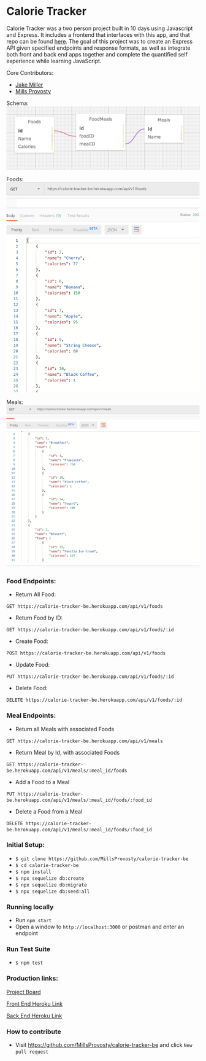 # Calorie Tracker
Calorie Tracker was a two person project built in 10 days using Javascript and Express. It includes a frontend that interfaces with this app, and that repo can be found [here](https://github.com/MillsProvosty/calorie-tracker). The goal of this project was to create an Express API given specified endpoints and response formats, as well as integrate both front and back end apps together and complete the quantified self experience while learning JavaScript.

Core Contributors:

* [Jake Miller](https://github.com/Jake0Miller)
* [Mills Provosty](https://github.com/MillsProvosty)


Schema:
![Schema](/public/images/schema.png)

Foods:
![Foods](/public/images/foods.png)

Meals:
![Meals](/public/images/meals.png)


### Food Endpoints:

* Return All Food:
```
GET https://calorie-tracker-be.herokuapp.com/api/v1/foods
```

* Return Food by ID:
```
GET https://calorie-tracker-be.herokuapp.com/api/v1/foods/:id
```

* Create Food:
```
POST https://calorie-tracker-be.herokuapp.com/api/v1/foods
```

* Update Food:
```
PUT https://calorie-tracker-be.herokuapp.com/api/v1/foods/:id
```

* Delete Food:
```
DELETE https://calorie-tracker-be.herokuapp.com/api/v1/foods/:id
```

### Meal Endpoints:

* Return all Meals with associated Foods
```
GET https://calorie-tracker-be.herokuapp.com/api/v1/meals
```

* Return Meal by Id, with associated Foods
```
GET https://calorie-tracker-be.herokuapp.com/api/v1/meals/:meal_id/foods
```

* Add a Food to a Meal
```
PUT https://calorie-tracker-be.herokuapp.com/api/v1/meals/:meal_id/foods/:food_id
```

* Delete a Food from a Meal
```
DELETE https://calorie-tracker-be.herokuapp.com/api/v1/meals/:meal_id/foods/:food_id
```


### Initial Setup:

* `$ git clone https://github.com/MillsProvosty/calorie-tracker-be`
* `$ cd calorie-tracker-be`
* `$ npm install`
* `$ npx sequelize db:create`
* `$ npx sequelize db:migrate`
* `$ npx sequelize db:seed:all`

### Running locally

* Run `npm start`
* Open a window to ```http://localhost:3000``` or postman and enter an endpoint

### Run Test Suite

* `$ npm test`



### Production links:

[Project Board](https://github.com/MillsProvosty/calorie-tracker/projects/1)

[Front End Heroku Link](https://calorie-tracker-js.herokuapp.com/)

[Back End Heroku Link](https://calorie-tracker-be.herokuapp.com/)


### How to contribute

* Visit https://github.com/MillsProvosty/calorie-tracker-be and click ```New pull request```
